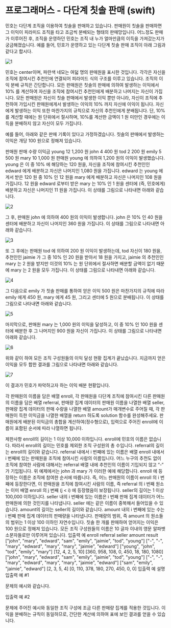 # 프로그래머스 - 다단계 칫솔 판매 (swift)
민호는 다단계 조직을 이용하여 칫솔을 판매하고 있습니다. 판매원이 칫솔을 판매하면 그 이익이 피라미드 조직을 타고 조금씩 분배되는 형태의 판매망입니다. 어느정도 판매가 이루어진 후, 조직을 운영하던 민호는 조직 내 누가 얼마만큼의 이득을 가져갔는지가 궁금해졌습니다. 예를 들어, 민호가 운영하고 있는 다단계 칫솔 판매 조직이 아래 그림과 같다고 합시다.

![1](https://user-images.githubusercontent.com/42457589/132823530-2ea30a8e-b628-4bd2-a424-059c3419b865.png)

민호는 center이며, 파란색 네모는 여덟 명의 판매원을 표시한 것입니다. 각각은 자신을 조직에 참여시킨 추천인에 연결되어 피라미드 식의 구조를 이루고 있습니다. 조직의 이익 분배 규칙은 간단합니다. 모든 판매원은 칫솔의 판매에 의하여 발생하는 이익에서 10% 를 계산하여 자신을 조직에 참여시킨 추천인에게 배분하고 나머지는 자신이 가집니다. 모든 판매원은 자신이 칫솔 판매에서 발생한 이익 뿐만 아니라, 자신이 조직에 추천하여 가입시킨 판매원에게서 발생하는 이익의 10% 까지 자신에 이익이 됩니다. 자신에게 발생하는 이익 또한 마찬가지의 규칙으로 자신의 추천인에게 분배됩니다. 단, 10% 를 계산할 때에는 원 단위에서 절사하며, 10%를 계산한 금액이 1 원 미만인 경우에는 이득을 분배하지 않고 자신이 모두 가집니다.

예를 들어, 아래와 같은 판매 기록이 있다고 가정하겠습니다. 칫솔의 판매에서 발생하는 이익은 개당 100 원으로 정해져 있습니다.

판매원	판매 수량	이익금
young	12	1,200 원
john	4	400 원
tod	2	200 원
emily	5	500 원
mary	10	1,000 원
판매원 young 에 의하여 1,200 원의 이익이 발생했습니다. young 은 이 중 10% 에 해당하는 120 원을, 자신을 조직에 참여시킨 추천인인 edward 에게 배분하고 자신은 나머지인 1,080 원을 가집니다. edward 는 young 에게서 받은 120 원 중 10% 인 12 원을 mary 에게 배분하고 자신은 나머지인 108 원을 가집니다. 12 원을 edward 로부터 받은 mary 는 10% 인 1 원을 센터에 (즉, 민호에게) 배분하고 자신은 나머지인 11 원을 가집니다. 이 상태를 그림으로 나타내면 아래와 같습니다.

![2](https://user-images.githubusercontent.com/42457589/132823535-cabd468b-b87e-4d49-b201-1507abad7cb4.png)

그 후, 판매원 john 에 의하여 400 원의 이익이 발생합니다. john 은 10% 인 40 원을 센터에 배분하고 자신이 나머지인 360 원을 가집니다. 이 상태를 그림으로 나타내면 아래와 같습니다.

![3](https://user-images.githubusercontent.com/42457589/132823538-40564cfc-a4a0-447e-a7d1-fef190c29026.png)

또 그 후에는 판매원 tod 에 의하여 200 원 이익이 발생하는데, tod 자신이 180 원을, 추천인인 jaimie 가 그 중 10% 인 20 원을 받아서 18 원을 가지고, jaimie 의 추천인인 mary 는 2 원을 받지만 이것의 10% 는 원 단위에서 절사하면 배분할 금액이 없기 때문에 mary 는 2 원을 모두 가집니다. 이 상태를 그림으로 나타내면 아래와 같습니다.

![4](https://user-images.githubusercontent.com/42457589/132823539-bce27ee5-caf8-4cb7-875c-29357a985837.png)

그 다음으로 emily 가 칫솔 판매를 통하여 얻은 이익 500 원은 마찬가지의 규칙에 따라 emily 에게 450 원, mary 에게 45 원, 그리고 센터에 5 원으로 분배됩니다. 이 상태를 그림으로 나타내면 아래와 같습니다.

![5](https://user-images.githubusercontent.com/42457589/132823541-10f9541b-c804-40cd-a2f5-446c8a47c97a.png)

마지막으로, 판매원 mary 는 1,000 원의 이익을 달성하고, 이 중 10% 인 100 원을 센터에 배분한 후 그 나머지인 900 원을 자신이 가집니다. 이 상태를 그림으로 나타내면 아래와 같습니다.

![6](https://user-images.githubusercontent.com/42457589/132823543-67705e3b-b4ef-4942-b08a-8a216a209483.png)

위와 같이 하여 모든 조직 구성원들의 이익 달성 현황 집계가 끝났습니다. 지금까지 얻은 이익을 모두 합한 결과를 그림으로 나타내면 아래와 같습니다.

![7](https://user-images.githubusercontent.com/42457589/132823544-79a0687a-79b3-4932-82d1-3f4ae2973bbd.png)


이 결과가 민호가 파악하고자 하는 이익 배분 현황입니다.

각 판매원의 이름을 담은 배열 enroll, 각 판매원을 다단계 조직에 참여시킨 다른 판매원의 이름을 담은 배열 referral, 판매량 집계 데이터의 판매원 이름을 나열한 배열 seller, 판매량 집계 데이터의 판매 수량을 나열한 배열 amount가 매개변수로 주어질 때, 각 판매원이 득한 이익금을 나열한 배열을 return 하도록 solution 함수를 완성해주세요. 판매원에게 배분된 이익금의 총합을 계산하여(정수형으로), 입력으로 주어진 enroll에 이름이 포함된 순서에 따라 나열하면 됩니다.

제한사항
enroll의 길이는 1 이상 10,000 이하입니다.
enroll에 민호의 이름은 없습니다. 따라서 enroll의 길이는 민호를 제외한 조직 구성원의 총 수입니다.
referral의 길이는 enroll의 길이와 같습니다.
referral 내에서 i 번째에 있는 이름은 배열 enroll 내에서 i 번째에 있는 판매원을 조직에 참여시킨 사람의 이름입니다.
어느 누구의 추천도 없이 조직에 참여한 사람에 대해서는 referral 배열 내에 추천인의 이름이 기입되지 않고 “-“ 가 기입됩니다. 위 예제에서는 john 과 mary 가 이러한 예에 해당합니다.
enroll 에 등장하는 이름은 조직에 참여한 순서에 따릅니다.
즉, 어느 판매원의 이름이 enroll 의 i 번째에 등장한다면, 이 판매원을 조직에 참여시킨 사람의 이름, 즉 referral 의 i 번째 원소는 이미 배열 enroll 의 j 번째 (j < i) 에 등장했음이 보장됩니다.
seller의 길이는 1 이상 100,000 이하입니다.
seller 내의 i 번째에 있는 이름은 i 번째 판매 집계 데이터가 어느 판매원에 의한 것인지를 나타냅니다.
seller 에는 같은 이름이 중복해서 들어있을 수 있습니다.
amount의 길이는 seller의 길이와 같습니다.
amount 내의 i 번째에 있는 수는 i 번째 판매 집계 데이터의 판매량을 나타냅니다.
판매량의 범위, 즉 amount 의 원소들의 범위는 1 이상 100 이하인 자연수입니다.
칫솔 한 개를 판매하여 얻어지는 이익은 100 원으로 정해져 있습니다.
모든 조직 구성원들의 이름은 10 글자 이내의 영문 알파벳 소문자들로만 이루어져 있습니다.
입출력 예
enroll	referral	seller	amount	result
["john", "mary", "edward", "sam", "emily", "jaimie", "tod", "young"]	["-", "-", "mary", "edward", "mary", "mary", "jaimie", "edward"]	["young", "john", "tod", "emily", "mary"]	[12, 4, 2, 5, 10]	[360, 958, 108, 0, 450, 18, 180, 1080]
["john", "mary", "edward", "sam", "emily", "jaimie", "tod", "young"]	["-", "-", "mary", "edward", "mary", "mary", "jaimie", "edward"]	["sam", "emily", "jaimie", "edward"]	[2, 3, 5, 4]	[0, 110, 378, 180, 270, 450, 0, 0]
입출력 예 설명
입출력 예 #1

문제의 예시와 같습니다.

입출력 예 #2

문제에 주어진 예시와 동일한 조직 구성에 조금 다른 판매량 집계를 적용한 것입니다. 이익을 분배하는 규칙이 동일하므로, 간단한 계산에 의하여 표에 보인 결과를 얻을 수 있습니다.

